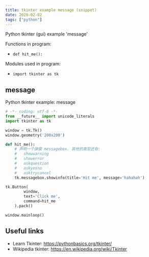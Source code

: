 ```yaml
---
title: tkinter example message (snippet)
date: 2020-02-02
tags: ["python"]
---
```

Python tkinter (gui) example 'message'

Functions in program: 
* `def hit_me():`

Modules used in program: 
* `import tkinter as tk`

## message

Python tkinter example: message

```python
# -*- coding: utf-8 -*-
from __future__ import unicode_literals
import tkinter as tk

window = tk.Tk()
window.geometry('200x200')

def hit_me():
	# 声明一个弹窗 messagebox. 其他的类型还有:
	#	showwarning
	#	showerror
	#	askquestion
	#	askyesno
	#	asktrycancel
	tk.messagebox.showinfo(title='Hit me', message='hahahah')

tk.Button(
		window,
		text='Click me',
		command=hit_me
	).pack()

window.mainloop()


```

## Useful links

- Learn Tkinter: https://pythonbasics.org/tkinter/
- Wikipedia tkinter: https://en.wikipedia.org/wiki/Tkinter
